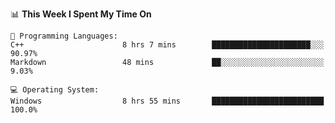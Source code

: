 
<!--START_SECTION:waka-->
📊 **This Week I Spent My Time On** 

```text
💬 Programming Languages: 
C++                      8 hrs 7 mins        ██████████████████████░░░   90.97% 
Markdown                 48 mins             ██░░░░░░░░░░░░░░░░░░░░░░░   9.03%

💻 Operating System: 
Windows                  8 hrs 55 mins       █████████████████████████   100.0%

```


<!--END_SECTION:waka-->
